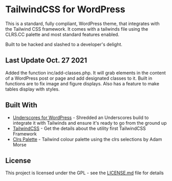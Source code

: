 # TailwindCSS for WordPress

This is a standard, fully compliant, WordPress theme, that integrates with the Tailwind CSS framework.  It comes with a tailwinds file using the CLRS.CC palette and most standard features enabled.

Built to be hacked and slashed to a developer's delight.

## Last Update Oct. 27 2021

Added the function inc/add-classes.php.  It will grab elements in the content of a WordPress post or page and add designated classes to it.  Built in functions are to fix image and figure displays.  Also has a feature to make tables display with styles.

## Built With

* [Underscores for WordPress](http://www.underscores.me) - Shredded an Underscores build to integrate it with Tailwinds and ensure it's ready to go from the ground up
* [TailwindCSS](https://www.tailwindcss.com/) - Get the details about the utility first TailwindCSS Framework
* [Clrs  Palette](https://www.clrs.cc) - Tailwind colour palette using the clrs selections by Adam Morse

## License

This project is licensed under the GPL - see the [LICENSE.md](LICENSE.md) file for details
